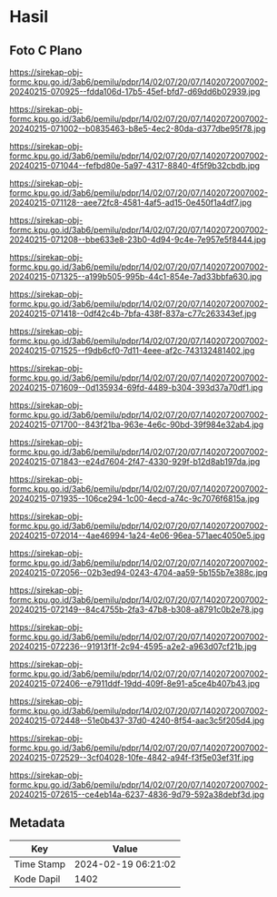 # Hasil

## Foto C Plano

https://sirekap-obj-formc.kpu.go.id/3ab6/pemilu/pdpr/14/02/07/20/07/1402072007002-20240215-070925--fdda106d-17b5-45ef-bfd7-d69dd6b02939.jpg

https://sirekap-obj-formc.kpu.go.id/3ab6/pemilu/pdpr/14/02/07/20/07/1402072007002-20240215-071002--b0835463-b8e5-4ec2-80da-d377dbe95f78.jpg

https://sirekap-obj-formc.kpu.go.id/3ab6/pemilu/pdpr/14/02/07/20/07/1402072007002-20240215-071044--fefbd80e-5a97-4317-8840-4f5f9b32cbdb.jpg

https://sirekap-obj-formc.kpu.go.id/3ab6/pemilu/pdpr/14/02/07/20/07/1402072007002-20240215-071128--aee72fc8-4581-4af5-ad15-0e450f1a4df7.jpg

https://sirekap-obj-formc.kpu.go.id/3ab6/pemilu/pdpr/14/02/07/20/07/1402072007002-20240215-071208--bbe633e8-23b0-4d94-9c4e-7e957e5f8444.jpg

https://sirekap-obj-formc.kpu.go.id/3ab6/pemilu/pdpr/14/02/07/20/07/1402072007002-20240215-071325--a199b505-995b-44c1-854e-7ad33bbfa630.jpg

https://sirekap-obj-formc.kpu.go.id/3ab6/pemilu/pdpr/14/02/07/20/07/1402072007002-20240215-071418--0df42c4b-7bfa-438f-837a-c77c263343ef.jpg

https://sirekap-obj-formc.kpu.go.id/3ab6/pemilu/pdpr/14/02/07/20/07/1402072007002-20240215-071525--f9db6cf0-7d11-4eee-af2c-743132481402.jpg

https://sirekap-obj-formc.kpu.go.id/3ab6/pemilu/pdpr/14/02/07/20/07/1402072007002-20240215-071609--0d135934-69fd-4489-b304-393d37a70df1.jpg

https://sirekap-obj-formc.kpu.go.id/3ab6/pemilu/pdpr/14/02/07/20/07/1402072007002-20240215-071700--843f21ba-963e-4e6c-90bd-39f984e32ab4.jpg

https://sirekap-obj-formc.kpu.go.id/3ab6/pemilu/pdpr/14/02/07/20/07/1402072007002-20240215-071843--e24d7604-2f47-4330-929f-b12d8ab197da.jpg

https://sirekap-obj-formc.kpu.go.id/3ab6/pemilu/pdpr/14/02/07/20/07/1402072007002-20240215-071935--106ce294-1c00-4ecd-a74c-9c7076f6815a.jpg

https://sirekap-obj-formc.kpu.go.id/3ab6/pemilu/pdpr/14/02/07/20/07/1402072007002-20240215-072014--4ae46994-1a24-4e06-96ea-571aec4050e5.jpg

https://sirekap-obj-formc.kpu.go.id/3ab6/pemilu/pdpr/14/02/07/20/07/1402072007002-20240215-072056--02b3ed94-0243-4704-aa59-5b155b7e388c.jpg

https://sirekap-obj-formc.kpu.go.id/3ab6/pemilu/pdpr/14/02/07/20/07/1402072007002-20240215-072149--84c4755b-2fa3-47b8-b308-a8791c0b2e78.jpg

https://sirekap-obj-formc.kpu.go.id/3ab6/pemilu/pdpr/14/02/07/20/07/1402072007002-20240215-072236--91913f1f-2c94-4595-a2e2-a963d07cf21b.jpg

https://sirekap-obj-formc.kpu.go.id/3ab6/pemilu/pdpr/14/02/07/20/07/1402072007002-20240215-072406--e7911ddf-19dd-409f-8e91-a5ce4b407b43.jpg

https://sirekap-obj-formc.kpu.go.id/3ab6/pemilu/pdpr/14/02/07/20/07/1402072007002-20240215-072448--51e0b437-37d0-4240-8f54-aac3c5f205d4.jpg

https://sirekap-obj-formc.kpu.go.id/3ab6/pemilu/pdpr/14/02/07/20/07/1402072007002-20240215-072529--3cf04028-10fe-4842-a94f-f3f5e03ef31f.jpg

https://sirekap-obj-formc.kpu.go.id/3ab6/pemilu/pdpr/14/02/07/20/07/1402072007002-20240215-072615--ce4eb14a-6237-4836-9d79-592a38debf3d.jpg


## Metadata

| Key        | Value               |
| ---------- | ------------------- |
| Time Stamp | 2024-02-19 06:21:02 |
| Kode Dapil | 1402                |



